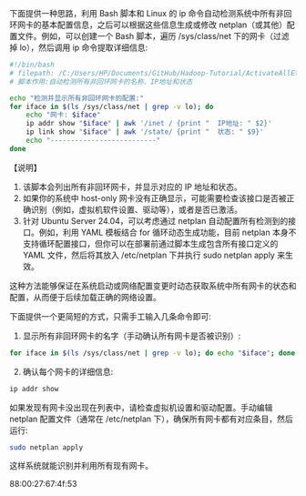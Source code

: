 下面提供一种思路，利用 Bash 脚本和 Linux 的 ip 命令自动检测系统中所有非回环网卡的基本配置信息，之后可以根据这些信息生成或修改 netplan（或其他）配置文件。例如，可以创建一个 Bash 脚本，遍历 /sys/class/net 下的网卡（过滤掉 lo），然后调用 ip 命令提取详细信息:

```bash
#!/bin/bash
# filepath: /C:/Users/HP/Documents/GitHub/Hadoop-Tutorial/ActivateAllEth.md
# 脚本作用:自动检测所有非回环网卡的名称、IP地址和状态

echo "检测并显示所有非回环网卡的配置:"
for iface in $(ls /sys/class/net | grep -v lo); do
    echo "网卡: $iface"
    ip addr show "$iface" | awk '/inet / {print "  IP地址: " $2}'
    ip link show "$iface" | awk '/state/ {print "  状态: " $9}'
    echo "--------------------------"
done
```

【说明】  
1. 该脚本会列出所有非回环网卡，并显示对应的 IP 地址和状态。  
2. 如果你的系统中 host-only 网卡没有正确显示，可能需要检查该接口是否被正确识别（例如，虚拟机软件设置、驱动等），或者是否已激活。  
3. 针对 Ubuntu Server 24.04，可以考虑通过 netplan 自动配置所有检测到的接口。例如，利用 YAML 模板结合 for 循环动态生成功能，目前 netplan 本身不支持循环配置接口，但你可以在部署前通过脚本生成包含所有接口定义的 YAML 文件，然后将其放入 /etc/netplan 下并执行 sudo netplan apply 来生效。  

这种方法能够保证在系统启动或网络配置变更时动态获取系统中所有网卡的状态和配置，从而便于后续加载正确的网络设置。


下面提供一个更简短的方式，只需手工输入几条命令即可:

1. 显示所有非回环网卡的名字（手动确认所有网卡是否被识别）:
```bash
for iface in $(ls /sys/class/net | grep -v lo); do echo "$iface"; done
```

2. 确认每个网卡的详细信息:
```bash
ip addr show
```

如果发现有网卡没出现在列表中，请检查虚拟机设置和驱动配置。手动编辑 netplan 配置文件（通常在 /etc/netplan 下），确保所有网卡都有对应条目，然后运行:
```bash
sudo netplan apply
```

这样系统就能识别并利用所有现有网卡。

88:00:27:67:4f:53